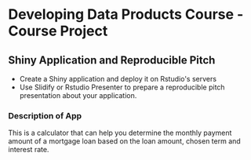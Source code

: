 # Developing Data Products Course - Course Project

## Shiny Application and Reproducible Pitch
- Create a Shiny application and deploy it on Rstudio's servers
- Use Slidify or Rstudio Presenter to prepare a reproducible pitch presentation about your application.

### Description of App
This is a calculator that can help you determine the monthly payment amount of a mortgage loan based on the loan amount, chosen term and interest rate.
